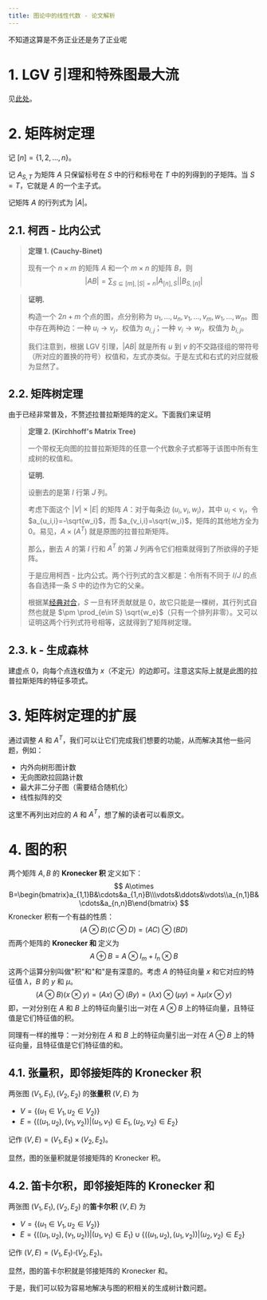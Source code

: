 ```yaml
---
title: 图论中的线性代数 - 论文解析
---
```


不知道这算是不务正业还是务了正业呢

# 1. LGV 引理和特殊图最大流

见[此处](https://xyix.gitee.io/posts/?&postname=loj-6759)。

# 2. 矩阵树定理

记 $[n]=\{1,2,...,n\}$。

记 $A_{S,T}$ 为矩阵 $A$ 只保留标号在 $S$ 中的行和标号在 $T$ 中的列得到的子矩阵。当 $S=T$，它就是 $A$ 的一个主子式。

记矩阵 $A$ 的行列式为 $|A|$。

## 2.1. 柯西 - 比内公式

> **定理 1. (Cauchy-Binet)**
>
> 现有一个 $n\times m$ 的矩阵 $A$ 和一个 $m\times n$ 的矩阵 $B$，则
> $$
> |AB|=\sum_{S\subseteq [m],|S|=n}|A_{[n],S}||B_{S,[n]}|
> $$

> **证明.**
>
> 构造一个 $2n+m$ 个点的图，点分别称为 $u_1,...,u_n,v_1,...,v_m,w_1,...,w_n$。图中存在两种边：一种 $u_i\rightarrow v_j$，权值为 $a_{i,j}$；一种 $v_i\rightarrow w_j$，权值为 $b_{i,j}$。
>
> 我们注意到，根据 LGV 引理，$|AB|$ 就是所有 $u$ 到 $v$ 的不交路径组的带符号（所对应的置换的符号）权值和，左式亦类似。于是左式和右式的对应就极为显然了。

## 2.2. 矩阵树定理

由于已经非常普及，不赘述拉普拉斯矩阵的定义。下面我们来证明

> **定理 2. (Kirchhoff's Matrix Tree)**
>
> 一个带权无向图的拉普拉斯矩阵的任意一个代数余子式都等于该图中所有生成树的权值和。

> **证明.**
>
> 设删去的是第 $I$ 行第 $J$ 列。
>
> 考虑下面这个 $|V|\times|E|$ 的矩阵 $A$：对于每条边 $(u_i,v_i,w_i)$，其中 $u_i<v_i$，令 $a_{u_i,i}=-\sqrt{w_i}$，而 $a_{v_i,i}=\sqrt{w_i}$，矩阵的其他地方全为 $0$。易见，$A\times (A^T)$ 就是原图的拉普拉斯矩阵。
>
> 那么，删去 $A$ 的第 $I$ 行和 $A^T$ 的第 $J$ 列再令它们相乘就得到了所欲得的子矩阵。
>
> 于是应用柯西 - 比内公式。两个行列式的含义都是：令所有不同于 $I/J$ 的点各自选择一条 $S$ 中的边作为它的父亲。
>
> 根据某[经典对合](https://x-yi-x.blog.uoj.ac/blog/6511)，$S$ 一旦有环贡献就是 $0$，故它只能是一棵树，其行列式自然也就是 $\pm \prod_{e\in S} \sqrt{w_e}$（只有一个排列非零）。又可以证明这两个行列式符号相等，这就得到了矩阵树定理。

## 2.3. k - 生成森林

建虚点 $0$，向每个点连权值为 $x$（不定元）的边即可。注意这实际上就是此图的拉普拉斯矩阵的特征多项式。

# 3. 矩阵树定理的扩展

通过调整 $A$ 和 $A^T$，我们可以让它们完成我们想要的功能，从而解决其他一些问题，例如：

- 内外向树形图计数
- 无向图欧拉回路计数
- 最大非二分子图（需要结合随机化）
- 线性拟阵的交

这里不再列出对应的 $A$ 和 $A^T$，想了解的读者可以看原文。

# 4. 图的积

两个矩阵 $A,B$ 的 **Kronecker 积** 定义如下：
$$
A\otimes B=\begin{bmatrix}a_{1,1}B&\cdots&a_{1,n}B\\\vdots&\ddots&\vdots\\a_{n,1}B&\cdots&a_{n,n}B\end{bmatrix}
$$
Kronecker 积有一个有益的性质：
$$
(A\otimes B)(C\otimes D)=(AC)\otimes(BD)
$$
而两个矩阵的 **Kronecker 和** 定义为
$$
A\oplus B=A\otimes I_m+I_n\otimes B
$$
这两个运算分别叫做"积"和"和"是有深意的。考虑 $A$ 的特征向量 $x$ 和它对应的特征值 $\lambda$，$B$ 的 $y$ 和 $\mu$。
$$
(A\otimes B)(x\otimes y)=(Ax)\otimes(By)=(\lambda x)\otimes(\mu y)=\lambda\mu(x\otimes y)
$$
即，一对分别在 $A$ 和 $B$ 上的特征向量引出一对在 $A\otimes B$ 上的特征向量，且特征值是它们特征值的积。

同理有一样的推导：一对分别在 $A$ 和 $B$ 上的特征向量引出一对在 $A\oplus B$ 上的特征向量，且特征值是它们特征值的和。

## 4.1. 张量积，即邻接矩阵的 Kronecker 积

两张图 $(V_1,E_1),(V_2,E_2)$ 的**张量积** $(V,E)$ 为

- $V=\{(u_1\in V_1,u_2\in V_2)\}$
- $E=\{((u_1,u_2),(v_1,v_2))|(u_1,v_1)\in E_1,(u_2,v_2)\in E_2\}$

记作 $(V,E)=(V_1,E_1)\times(V_2,E_2)$。

显然，图的张量积就是邻接矩阵的 Kronecker 积。

## 4.2. 笛卡尔积，即邻接矩阵的 Kronecker 和

两张图 $(V_1,E_1),(V_2,E_2)$ 的**笛卡尔积** $(V,E)$ 为

- $V=\{(u_1\in V_1,u_2\in V_2)\}$
- $E=\{((u_1,u_2),(v_1,u_2))|(u_1,v_1)\in E_1\}\cup\{((u_1,u_2),(u_1,v_2))|(u_2,v_2)\in E_2\}$

记作 $(V,E)=(V_1,E_1)\square(V_2,E_2)$。

显然，图的笛卡尔积就是邻接矩阵的 Kronecker 和。

于是，我们可以较为容易地解决与图的积相关的生成树计数问题。

